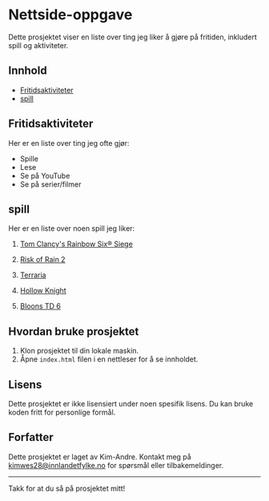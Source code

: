 # Nettside-oppgave

Dette prosjektet viser en liste over ting jeg liker å gjøre på fritiden, inkludert spill og aktiviteter.

## Innhold

- [Fritidsaktiviteter](#fritidsaktiviteter)
- [spill](#favorittspill)

## Fritidsaktiviteter

Her er en liste over ting jeg ofte gjør:

- Spille
- Lese
- Se på YouTube
- Se på serier/filmer

## spill

Her er en liste over noen spill jeg liker:

1. [Tom Clancy's Rainbow Six® Siege](https://store.steampowered.com/app/359550/Tom_Clancys_Rainbow_Six_Siege/)

2. [Risk of Rain 2](https://store.steampowered.com/app/632360/Risk_of_Rain_2/)
  
3. [Terraria](https://store.steampowered.com/app/105600/Terraria/)
 
4. [Hollow Knight](https://store.steampowered.com/app/367520/Hollow_Knight/)
  

5. [Bloons TD 6](https://store.steampowered.com/app/960090/Bloons_TD_6/)

## Hvordan bruke prosjektet

1. Klon prosjektet til din lokale maskin.
2. Åpne `index.html` filen i en nettleser for å se innholdet.

## Lisens

Dette prosjektet er ikke lisensiert under noen spesifik lisens. Du kan bruke koden fritt for personlige formål.

## Forfatter

Dette prosjektet er laget av Kim-Andre. Kontakt meg på kimwes28@innlandetfylke.no for spørsmål eller tilbakemeldinger.

---

Takk for at du så på prosjektet mitt!
